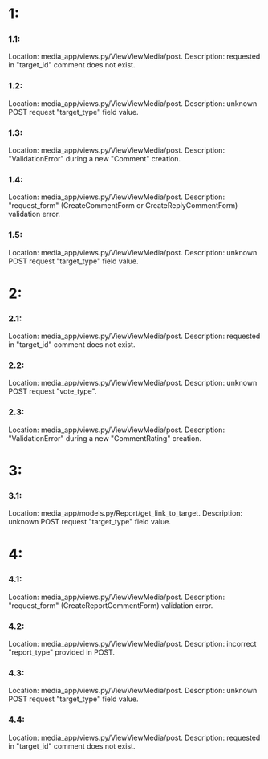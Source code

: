 # 1:

### 1.1:

Location: media_app/views.py/ViewViewMedia/post.
Description: requested in "target_id" comment does not exist.

### 1.2:

Location: media_app/views.py/ViewViewMedia/post.
Description: unknown POST request "target_type" field value.

### 1.3:

Location: media_app/views.py/ViewViewMedia/post.
Description: "ValidationError" during a new "Comment" creation.

### 1.4:

Location: media_app/views.py/ViewViewMedia/post.
Description: "request_form" (CreateCommentForm or CreateReplyCommentForm) validation error.

### 1.5:

Location: media_app/views.py/ViewViewMedia/post.
Description: unknown POST request "target_type" field value.

# 2:

### 2.1:

Location: media_app/views.py/ViewViewMedia/post.
Description: requested in "target_id" comment does not exist.

### 2.2:

Location: media_app/views.py/ViewViewMedia/post.
Description: unknown POST request "vote_type".

### 2.3:

Location: media_app/views.py/ViewViewMedia/post.
Description: "ValidationError" during a new "CommentRating" creation.

# 3:

### 3.1:

Location: media_app/models.py/Report/get_link_to_target.
Description: unknown POST request "target_type" field value.

# 4:

### 4.1:

Location: media_app/views.py/ViewViewMedia/post.
Description: "request_form" (CreateReportCommentForm) validation error.

### 4.2:

Location: media_app/views.py/ViewViewMedia/post.
Description: incorrect "report_type" provided in POST.

### 4.3:

Location: media_app/views.py/ViewViewMedia/post.
Description: unknown POST request "target_type" field value.

### 4.4:

Location: media_app/views.py/ViewViewMedia/post.
Description: requested in "target_id" comment does not exist.
